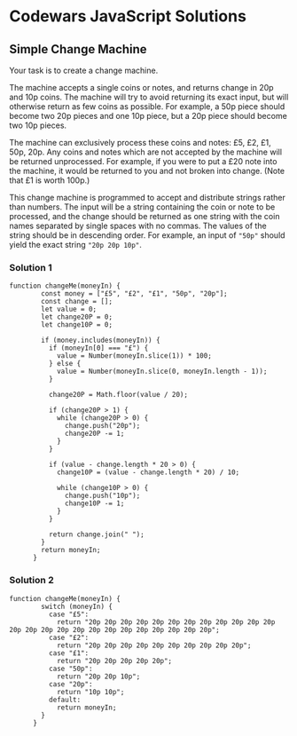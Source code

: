 # Codewars JavaScript Solutions

## Simple Change Machine

Your task is to create a change machine.

The machine accepts a single coins or notes, and returns change in 20p and 10p coins. The machine will try to avoid returning its exact input, but will otherwise return as few coins as possible. For example, a 50p piece should become two 20p pieces and one 10p piece, but a 20p piece should become two 10p pieces.

The machine can exclusively process these coins and notes: £5, £2, £1, 50p, 20p. Any coins and notes which are not accepted by the machine will be returned unprocessed. For example, if you were to put a £20 note into the machine, it would be returned to you and not broken into change. (Note that £1 is worth 100p.)

This change machine is programmed to accept and distribute strings rather than numbers. The input will be a string containing the coin or note to be processed, and the change should be returned as one string with the coin names separated by single spaces with no commas. The values of the string should be in descending order. For example, an input of `"50p"` should yield the exact string `"20p 20p 10p"`.

### Solution 1

```
function changeMe(moneyIn) {
        const money = ["£5", "£2", "£1", "50p", "20p"];
        const change = [];
        let value = 0;
        let change20P = 0;
        let change10P = 0;

        if (money.includes(moneyIn)) {
          if (moneyIn[0] === "£") {
            value = Number(moneyIn.slice(1)) * 100;
          } else {
            value = Number(moneyIn.slice(0, moneyIn.length - 1));
          }

          change20P = Math.floor(value / 20);

          if (change20P > 1) {
            while (change20P > 0) {
              change.push("20p");
              change20P -= 1;
            }
          }

          if (value - change.length * 20 > 0) {
            change10P = (value - change.length * 20) / 10;

            while (change10P > 0) {
              change.push("10p");
              change10P -= 1;
            }
          }

          return change.join(" ");
        }
        return moneyIn;
      }
```

### Solution 2

```
function changeMe(moneyIn) {
        switch (moneyIn) {
          case "£5":
            return "20p 20p 20p 20p 20p 20p 20p 20p 20p 20p 20p 20p 20p 20p 20p 20p 20p 20p 20p 20p 20p 20p 20p 20p 20p";
          case "£2":
            return "20p 20p 20p 20p 20p 20p 20p 20p 20p 20p";
          case "£1":
            return "20p 20p 20p 20p 20p";
          case "50p":
            return "20p 20p 10p";
          case "20p":
            return "10p 10p";
          default:
            return moneyIn;
        }
      }
```
